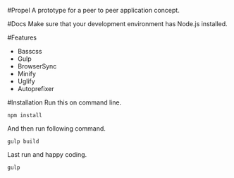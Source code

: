 #Propel
A prototype for a peer to peer application concept.

#Docs
Make sure that your development environment has Node.js installed.

#Features
* Basscss
* Gulp
* BrowserSync
* Minify
* Uglify
* Autoprefixer

#Installation
Run this on command line.
```
npm install
```
And then run following command.
```
gulp build
```
Last run and happy coding.
```
gulp
```
